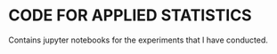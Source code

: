 # CODE FOR APPLIED STATISTICS
Contains jupyter notebooks for the experiments that I have conducted. 

